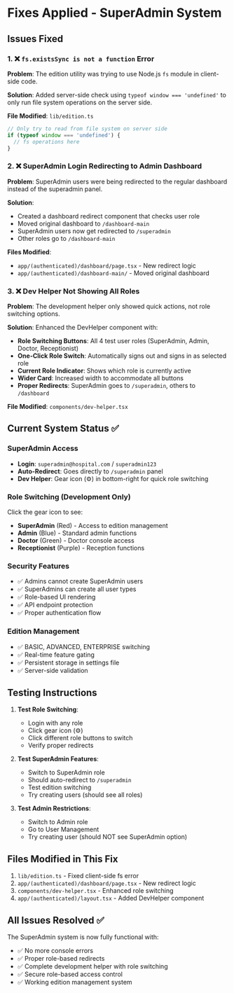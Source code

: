 # Fixes Applied - SuperAdmin System

## Issues Fixed

### 1. ❌ `fs.existsSync is not a function` Error
**Problem**: The edition utility was trying to use Node.js `fs` module in client-side code.

**Solution**: Added server-side check using `typeof window === 'undefined'` to only run file system operations on the server side.

**File Modified**: `lib/edition.ts`
```typescript
// Only try to read from file system on server side
if (typeof window === 'undefined') {
  // fs operations here
}
```

### 2. ❌ SuperAdmin Login Redirecting to Admin Dashboard
**Problem**: SuperAdmin users were being redirected to the regular dashboard instead of the superadmin panel.

**Solution**: 
- Created a dashboard redirect component that checks user role
- Moved original dashboard to `/dashboard-main`
- SuperAdmin users now get redirected to `/superadmin`
- Other roles go to `/dashboard-main`

**Files Modified**: 
- `app/(authenticated)/dashboard/page.tsx` - New redirect logic
- `app/(authenticated)/dashboard-main/` - Moved original dashboard

### 3. ❌ Dev Helper Not Showing All Roles
**Problem**: The development helper only showed quick actions, not role switching options.

**Solution**: Enhanced the DevHelper component with:
- **Role Switching Buttons**: All 4 test user roles (SuperAdmin, Admin, Doctor, Receptionist)
- **One-Click Role Switch**: Automatically signs out and signs in as selected role
- **Current Role Indicator**: Shows which role is currently active
- **Wider Card**: Increased width to accommodate all buttons
- **Proper Redirects**: SuperAdmin goes to `/superadmin`, others to `/dashboard`

**File Modified**: `components/dev-helper.tsx`

## Current System Status ✅

### SuperAdmin Access
- **Login**: `superadmin@hospital.com` / `superadmin123`
- **Auto-Redirect**: Goes directly to `/superadmin` panel
- **Dev Helper**: Gear icon (⚙️) in bottom-right for quick role switching

### Role Switching (Development Only)
Click the gear icon to see:
- **SuperAdmin** (Red) - Access to edition management
- **Admin** (Blue) - Standard admin functions
- **Doctor** (Green) - Doctor console access  
- **Receptionist** (Purple) - Reception functions

### Security Features
- ✅ Admins cannot create SuperAdmin users
- ✅ SuperAdmins can create all user types
- ✅ Role-based UI rendering
- ✅ API endpoint protection
- ✅ Proper authentication flow

### Edition Management
- ✅ BASIC, ADVANCED, ENTERPRISE switching
- ✅ Real-time feature gating
- ✅ Persistent storage in settings file
- ✅ Server-side validation

## Testing Instructions

1. **Test Role Switching**:
   - Login with any role
   - Click gear icon (⚙️) 
   - Click different role buttons to switch
   - Verify proper redirects

2. **Test SuperAdmin Features**:
   - Switch to SuperAdmin role
   - Should auto-redirect to `/superadmin`
   - Test edition switching
   - Try creating users (should see all roles)

3. **Test Admin Restrictions**:
   - Switch to Admin role
   - Go to User Management
   - Try creating user (should NOT see SuperAdmin option)

## Files Modified in This Fix

1. `lib/edition.ts` - Fixed client-side fs error
2. `app/(authenticated)/dashboard/page.tsx` - New redirect logic
3. `components/dev-helper.tsx` - Enhanced role switching
4. `app/(authenticated)/layout.tsx` - Added DevHelper component

## All Issues Resolved ✅

The SuperAdmin system is now fully functional with:
- ✅ No more console errors
- ✅ Proper role-based redirects
- ✅ Complete development helper with role switching
- ✅ Secure role-based access control
- ✅ Working edition management system
